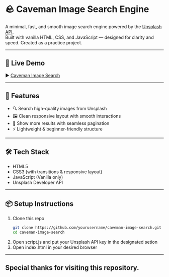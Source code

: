 # 🪨 Caveman Image Search Engine

A minimal, fast, and smooth image search engine powered by the [Unsplash API](https://unsplash.com/developers).  
Built with vanilla HTML, CSS, and JavaScript — designed for clarity and speed.
Created as a practice project.

---

## 🚀 Live Demo

▶️ [Caveman Image Search](https://cavemanimagesearch.pages.dev)

---

## 📸 Features

- 🔍 Search high-quality images from Unsplash
- 🖼️ Clean responsive layout with smooth interactions
- 📄 Show more results with seamless pagination
- ⚡ Lightweight & beginner-friendly structure

---

## 🛠️ Tech Stack

- HTML5  
- CSS3 (with transitions & responsive layout)  
- JavaScript (Vanilla only)  
- Unsplash Developer API  

---

## 📦 Setup Instructions

1. Clone this repo  
   ```bash
   git clone https://github.com/yourusername/caveman-image-search.git
   cd caveman-image-search
2. Open script.js and put your Unsplash API key in the designated setion
3. Open index.html in your desired browser

---

## Special thanks for visiting this repository. 

